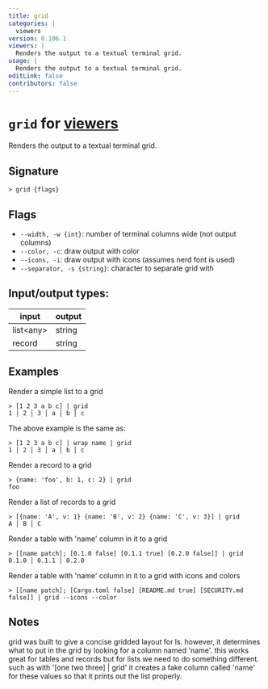 ```yaml
---
title: grid
categories: |
  viewers
version: 0.106.1
viewers: |
  Renders the output to a textual terminal grid.
usage: |
  Renders the output to a textual terminal grid.
editLink: false
contributors: false
---
```

<!-- This file is automatically generated. Please edit the command in https://github.com/nushell/nushell instead. -->

# `grid` for [viewers](/commands/categories/viewers.md)

<div class='command-title'>Renders the output to a textual terminal grid.</div>

## Signature

```> grid {flags} ```

## Flags

 -  `--width, -w {int}`: number of terminal columns wide (not output columns)
 -  `--color, -c`: draw output with color
 -  `--icons, -i`: draw output with icons (assumes nerd font is used)
 -  `--separator, -s {string}`: character to separate grid with


## Input/output types:

| input     | output |
| --------- | ------ |
| list&lt;any&gt; | string |
| record    | string |
## Examples

Render a simple list to a grid
```nu
> [1 2 3 a b c] | grid
1 │ 2 │ 3 │ a │ b │ c

```

The above example is the same as:
```nu
> [1 2 3 a b c] | wrap name | grid
1 │ 2 │ 3 │ a │ b │ c

```

Render a record to a grid
```nu
> {name: 'foo', b: 1, c: 2} | grid
foo

```

Render a list of records to a grid
```nu
> [{name: 'A', v: 1} {name: 'B', v: 2} {name: 'C', v: 3}] | grid
A │ B │ C

```

Render a table with 'name' column in it to a grid
```nu
> [[name patch]; [0.1.0 false] [0.1.1 true] [0.2.0 false]] | grid
0.1.0 │ 0.1.1 │ 0.2.0

```

Render a table with 'name' column in it to a grid with icons and colors
```nu
> [[name patch]; [Cargo.toml false] [README.md true] [SECURITY.md false]] | grid --icons --color

```

## Notes
grid was built to give a concise gridded layout for ls. however,
it determines what to put in the grid by looking for a column named
'name'. this works great for tables and records but for lists we
need to do something different. such as with '[one two three] | grid'
it creates a fake column called 'name' for these values so that it
prints out the list properly.
